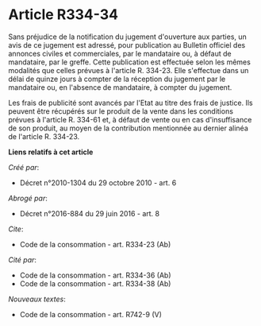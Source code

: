# Article R334-34

Sans préjudice de la notification du jugement d'ouverture aux parties, un avis de ce jugement est adressé, pour publication
au Bulletin officiel des annonces civiles et commerciales, par le mandataire ou, à défaut de mandataire, par le greffe. Cette
publication est effectuée selon les mêmes modalités que celles prévues à l'article R. 334-23. Elle s'effectue dans un délai
de quinze jours à compter de la réception du jugement par le mandataire ou, en l'absence de mandataire, à compter du
jugement. 

Les frais de publicité sont avancés par l'Etat au titre des frais de justice. Ils peuvent être récupérés sur le produit de la
vente dans les conditions prévues à l'article R. 334-61 et, à défaut de vente ou en cas d'insuffisance de son produit, au
moyen de la contribution mentionnée au dernier alinéa de l'article R. 334-23.

**Liens relatifs à cet article**

_Créé par_:

  - Décret n°2010-1304 du 29 octobre 2010 - art. 6

_Abrogé par_:

  - Décret n°2016-884 du 29 juin 2016 - art. 8

_Cite_:

  - Code de la consommation - art. R334-23 (Ab)

_Cité par_:

  - Code de la consommation - art. R334-36 (Ab)
  - Code de la consommation - art. R334-38 (Ab)

_Nouveaux textes_:

  - Code de la consommation - art. R742-9 (V)
